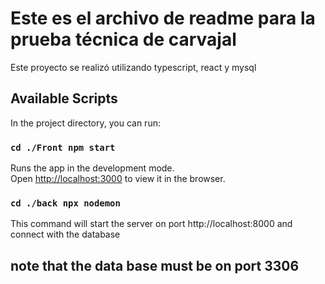 # Este es el archivo de readme para la prueba técnica de carvajal

Este proyecto se realizó utilizando typescript, react y mysql

## Available Scripts

In the project directory, you can run:

### `cd ./Front npm start`

Runs the app in the development mode.\
Open [http://localhost:3000](http://localhost:3000) to view it in the browser.


### `cd ./back npx nodemon`

This command will start the server on port http://localhost:8000 and connect with the database

## note that the data base must be on port 3306
